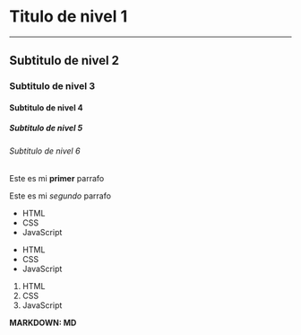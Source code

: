 # Titulo de nivel 1
----------
## Subtitulo de nivel 2
### Subtitulo de nivel 3
#### Subtitulo de nivel 4
##### Subtitulo de nivel 5
###### Subtitulo de nivel 6

Este es mi **primer** parrafo

Este es mi *segundo* parrafo

* HTML
* CSS
* JavaScript

- HTML
- CSS
- JavaScript

1. HTML
2. CSS
3. JavaScript

**MARKDOWN: MD**
